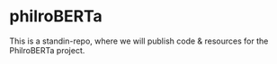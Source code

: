 # philroBERTa

This is a standin-repo, where we will publish code & resources for the PhilroBERTa project. 

